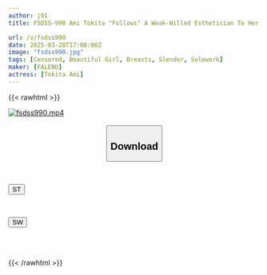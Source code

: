 ```yaml
---
author: j91
title: FSDSS-990 Ami Tokita "Follows" A Weak-Willed Esthetician To Her Home, Even Doing Intercrural Sex With Her Despite Her Unpleasant Face

url: /v/fsdss990
date: 2025-03-28T17:00:00Z
image: "fsdss990.jpg"
tags: [Censored, Beautiful Girl, Breasts, Slender, Solowork]
maker: [FALENO]
actress: [Tokita Ami]
---
```



{{< rawhtml >}}

<div class="video" data-videoid="QJVZ7J3k3Bskjp">
    <a href="javascript:;">
        <img src="/v/fsdss990/fsdss990.jpg" width="WIDTH" height="HEIGHT" alt="fsdss990.mp4" loading="lazy">
    </a>
</div>

<script type="text/javascript" src="https://j91.asia/asset/on-demand-st.js"></script>

<br>
  <link rel="stylesheet" href="https://j91.asia/asset/bs5.css">
  
  <center>
  <button class="btn btn-primary" type="button" data-bs-toggle="collapse" data-bs-target=".multi-collapse" aria-expanded="false" aria-controls="multiCollapseExample1 multiCollapseExample2"><h2>Download</h2></button></center>
</p>
<div class="row">
  <div class="col">
    <div class="collapse multi-collapse" id="multiCollapseExample1">
      <div class="card card-body">
	      	      <br>
<div class="buttons">  
<p><a href="/v/fsdss990/st.html" target="_blank"><button class="btn-hover color-3"><i class="fa fa-download"></i> ST</button></a></p></div>
    </div>
  </div>
</div>
  <div class="col">
    <div class="collapse multi-collapse" id="multiCollapseExample2">
      <div class="card card-body">
	      <br>
<div class="buttons">
<p><a href="/v/fsdss990/sw.html" target="_blank"><button class="btn-hover color-2"><i class="fa fa-download"></i> SW</button></a></p></div>
<br><br>
      </div>
    </div>
  </div>
</div>

{{< /rawhtml >}}